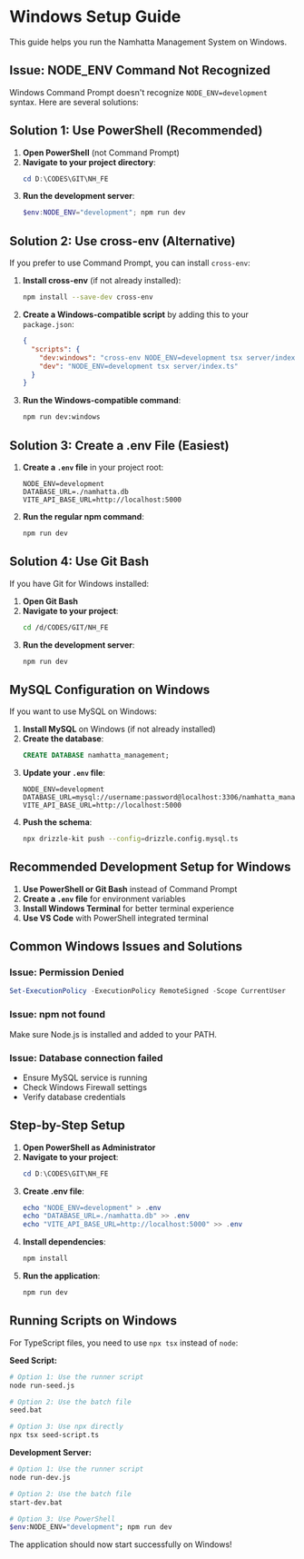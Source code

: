 # Windows Setup Guide

This guide helps you run the Namhatta Management System on Windows.

## Issue: NODE_ENV Command Not Recognized

Windows Command Prompt doesn't recognize `NODE_ENV=development` syntax. Here are several solutions:

## Solution 1: Use PowerShell (Recommended)

1. **Open PowerShell** (not Command Prompt)
2. **Navigate to your project directory**:
   ```powershell
   cd D:\CODES\GIT\NH_FE
   ```
3. **Run the development server**:
   ```powershell
   $env:NODE_ENV="development"; npm run dev
   ```

## Solution 2: Use cross-env (Alternative)

If you prefer to use Command Prompt, you can install `cross-env`:

1. **Install cross-env** (if not already installed):
   ```bash
   npm install --save-dev cross-env
   ```

2. **Create a Windows-compatible script** by adding this to your `package.json`:
   ```json
   {
     "scripts": {
       "dev:windows": "cross-env NODE_ENV=development tsx server/index.ts",
       "dev": "NODE_ENV=development tsx server/index.ts"
     }
   }
   ```

3. **Run the Windows-compatible command**:
   ```bash
   npm run dev:windows
   ```

## Solution 3: Create a .env File (Easiest)

1. **Create a `.env` file** in your project root:
   ```env
   NODE_ENV=development
   DATABASE_URL=./namhatta.db
   VITE_API_BASE_URL=http://localhost:5000
   ```

2. **Run the regular npm command**:
   ```bash
   npm run dev
   ```

## Solution 4: Use Git Bash

If you have Git for Windows installed:

1. **Open Git Bash**
2. **Navigate to your project**:
   ```bash
   cd /d/CODES/GIT/NH_FE
   ```
3. **Run the development server**:
   ```bash
   npm run dev
   ```

## MySQL Configuration on Windows

If you want to use MySQL on Windows:

1. **Install MySQL** on Windows (if not already installed)
2. **Create the database**:
   ```sql
   CREATE DATABASE namhatta_management;
   ```
3. **Update your `.env` file**:
   ```env
   NODE_ENV=development
   DATABASE_URL=mysql://username:password@localhost:3306/namhatta_management
   VITE_API_BASE_URL=http://localhost:5000
   ```
4. **Push the schema**:
   ```bash
   npx drizzle-kit push --config=drizzle.config.mysql.ts
   ```

## Recommended Development Setup for Windows

1. **Use PowerShell or Git Bash** instead of Command Prompt
2. **Create a `.env` file** for environment variables
3. **Install Windows Terminal** for better terminal experience
4. **Use VS Code** with PowerShell integrated terminal

## Common Windows Issues and Solutions

### Issue: Permission Denied
```powershell
Set-ExecutionPolicy -ExecutionPolicy RemoteSigned -Scope CurrentUser
```

### Issue: npm not found
Make sure Node.js is installed and added to your PATH.

### Issue: Database connection failed
- Ensure MySQL service is running
- Check Windows Firewall settings
- Verify database credentials

## Step-by-Step Setup

1. **Open PowerShell as Administrator**
2. **Navigate to your project**:
   ```powershell
   cd D:\CODES\GIT\NH_FE
   ```
3. **Create .env file**:
   ```powershell
   echo "NODE_ENV=development" > .env
   echo "DATABASE_URL=./namhatta.db" >> .env
   echo "VITE_API_BASE_URL=http://localhost:5000" >> .env
   ```
4. **Install dependencies**:
   ```powershell
   npm install
   ```
5. **Run the application**:
   ```powershell
   npm run dev
   ```

## Running Scripts on Windows

For TypeScript files, you need to use `npx tsx` instead of `node`:

**Seed Script:**
```bash
# Option 1: Use the runner script
node run-seed.js

# Option 2: Use the batch file
seed.bat

# Option 3: Use npx directly
npx tsx seed-script.ts
```

**Development Server:**
```bash
# Option 1: Use the runner script
node run-dev.js

# Option 2: Use the batch file
start-dev.bat

# Option 3: Use PowerShell
$env:NODE_ENV="development"; npm run dev
```

The application should now start successfully on Windows!